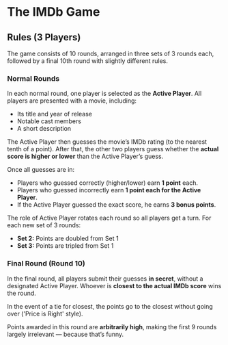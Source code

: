 # The IMDb Game

## Rules (3 Players)

The game consists of 10 rounds, arranged in three sets of 3 rounds each,
followed by a final 10th round with slightly different rules.

### Normal Rounds

In each normal round, one player is selected as the **Active Player**. All
players are presented with a movie, including:

- Its title and year of release
- Notable cast members
- A short description

The Active Player then guesses the movie’s IMDb rating (to the nearest tenth of
a point). After that, the other two players guess whether the **actual score is
higher or lower** than the Active Player’s guess.

Once all guesses are in:

- Players who guessed correctly (higher/lower) earn **1 point** each.
- Players who guessed incorrectly earn **1 point each for the Active Player**.
- If the Active Player guessed the exact score, he earns **3 bonus points**.

The role of Active Player rotates each round so all players get a turn. For each
new set of 3 rounds:

- **Set 2:** Points are doubled from Set 1
- **Set 3:** Points are tripled from Set 1

### Final Round (Round 10)

In the final round, all players submit their guesses **in secret**, without a
designated Active Player. Whoever is **closest to the actual IMDb score** wins
the round.

In the event of a tie for closest, the points go to the closest without going
over ('Price is Right' style).

Points awarded in this round are **arbitrarily high**, making the first 9 rounds
largely irrelevant — because that’s funny.
